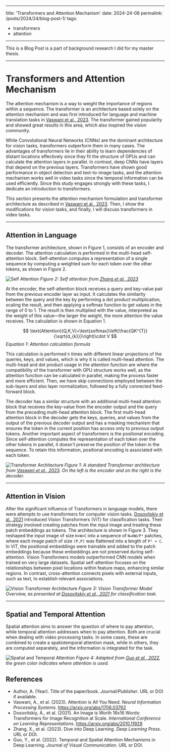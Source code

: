 
---
title: 'Transformers and Attention Mechanism'
date: 2024-24-08
permalink: /posts/2024/24/blog-post-1/
tags:
  - transformers
  - attention
---

This is a Blog Post is a part of background research I did for my master thesis.

--- 

# Transformers and Attention Mechanism

The attention mechanism is a way to weight the importance of 
regions within a sequence. The transformer is an architecture 
based solely on the attention mechanism and was first introduced 
for language and machine translation tasks in 
[Vaswani et al., 2023](#references). The transformer gained 
popularity and showed great results in this area, which also 
inspired the vision community.

While Convolutional Neural Networks (CNNs) are the dominant 
architecture for vision tasks, transformers outperform them 
in many cases. The advantages of transformers lie in their 
ability to learn dependencies of distant locations effectively 
since they fit the structure of GPUs and can calculate the 
attention layers in parallel. In contrast, deep CNNs have 
layers that depend on the previous layers. Transformers have 
shown good performance in object detection and text-to-image 
tasks, and the attention mechanism works well in video tasks 
since the temporal information can be used efficiently. Since 
this study engages strongly with these tasks, I dedicate an 
introduction to transformers.

This section presents the attention mechanism formulation 
and transformer architecture as described in 
[Vaswani et al., 2023](#references). Then, I show the 
modifications for vision tasks, and finally, I will discuss 
transformers in video tasks.

---

## Attention in Language

The transformer architecture, shown in Figure 1, consists 
of an encoder and decoder. The attention calculation is 
performed in the multi-head self-attention block. 
Self-attention computes a representation of a single 
sequence by computing a weighted sum for each token 
over the other tokens, as shown in Figure 2.

![Self Attention](images/thesis/images/self_att.png)
_Figure 2: Self attention from [Zhang et al., 2023](#references)_

At the encoder, the self-attention block receives a query 
and key-value pair from the previous encoder layer as input. 
It calculates the similarity between the query and the key 
by performing a dot product multiplication, scaling the result, 
and then applying a softmax function to get values in the range 
of 0 to 1. The result is then multiplied with the value, 
interpreted as the weight of this value—the larger the weight, 
the more attention the value receives. The calculation is 
shown in Equation 1.

$$
\text{Attention}(Q,K,V)=\text{softmax}\left(\frac{QK^{T}}{\sqrt{d_{k}}}\right)\cdot V
$$
*Equation 1: Attention calculation formula*

This calculation is performed `h` times with different linear 
projections of the queries, keys, and values, which is why it 
is called multi-head attention. The multi-head and dot product 
usage in the attention function are where the compatibility of 
the transformer with GPU structure works well, as the attention 
function can be calculated in parallel, making the process 
faster and more efficient. Then, we have skip connections 
employed between the sub-layers and also layer normalization, 
followed by a fully connected feed-forward block.

The decoder has a similar structure with an additional multi-head 
attention block that receives the key-value from the encoder output 
and the query from the preceding multi-head attention block. 
The first multi-head attention block in the decoder gets the keys, 
queries, and values from the output of the previous decoder output 
and has a masking mechanism that ensures the token in the current 
position has access only to previous output tokens. Another 
important aspect of transformers is the positional encoding. Since 
self-attention computes the representation of each token over the 
other tokens in parallel, it doesn't preserve the position of the 
token in the sequence. To retain this information, positional 
encoding is associated with each token.

![Transformer Architecture](images/thesis/images/transformer_archi.png)
_Figure 1: A standard Transformer architecture from 
[Vaswani et al., 2023](#references). On the left is the encoder 
and on the right is the decoder._

---

## Attention in Vision

After the significant influence of Transformers in language models, 
there were attempts to use transformers for computer vision tasks. 
[Dosovitskiy et al., 2021](#references) introduced Vision 
Transformers (ViT) for classification tasks. Their strategy involved 
creating patches from the input image and treating these patch 
embeddings as tokens. The architecture is shown in Figure 3. They 
reshaped the input image of size `H×W×C` into a sequence of `N=HW/P²` 
patches, where each image patch of size `(P,P)` was flattened into a 
length of `P² × C`. In ViT, the positional embeddings were trainable 
and added to the patch embeddings because these embeddings are not 
preserved during self-attention. Vision Transformers models 
outperformed CNN models when trained on very large datasets. Spatial 
self-attention focuses on the relationships between pixel locations 
within feature maps, enhancing similar regions. In contrast, 
cross-attention connects pixels with external inputs, such as text, 
to establish relevant associations.

![Vision Transformer Architecture](images/thesis/images/vit.png)
_Figure 3: Vision Transformer Model Overview, as presented at 
[Dosovitskiy et al., 2021](#references) for classification task._

---

## Spatial and Temporal Attention

Spatial attention aims to answer the question of where to pay attention, 
while temporal attention addresses when to pay attention. Both are crucial 
when dealing with video processing tasks. In some cases, these are combined 
to create a spatiotemporal attention mask, while in others, they are computed 
separately, and the information is integrated for the task.

![Spatial and Temporal Attention](images/thesis/images/spatial_and_temporal.png)
_Figure 4: Adapted from [Guo et al., 2022](#references), the green color 
indicates where attention is used._

## References

- <a name="reference-key"></a> Author, A. (Year). Title of the paper/book. *Journal/Publisher*. URL or DOI if available.
- <a name="vaswani2023"></a> Vaswani, A., et al. (2023). Attention is All You Need. *Neural Information Processing Systems*. https://arxiv.org/abs/1706.03762
- <a name="dosovitskiy2021"></a> Dosovitskiy, A., et al. (2021). An Image is Worth 16x16 Words: Transformers for Image Recognition at Scale. *International Conference on Learning Representations*. https://arxiv.org/abs/2010.11929
- <a name="zhang2023"></a> Zhang, X., et al. (2023). Dive into Deep Learning. *Deep Learning Press*. URL or DOI.
- <a name="guo2022"></a> Guo, Y., et al. (2022). Temporal and Spatial Attention Mechanisms in Deep Learning. *Journal of Visual Communication*. URL or DOI.